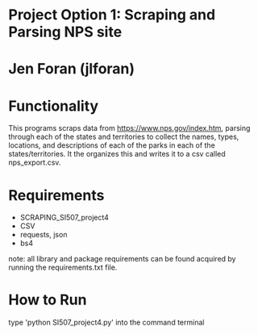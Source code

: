 # Project Option 1: Scraping and Parsing NPS site

# Jen Foran (jlforan)

# Functionality

This programs scraps data from https://www.nps.gov/index.htm, parsing through each of the states and territories to collect the names, types, locations, and descriptions of each of the parks in each of the states/territories. It the organizes this and writes it to a csv called nps_export.csv.


# Requirements

* SCRAPING_SI507_project4
* CSV
* requests, json
* bs4

note: all library and package requirements can be found acquired by running the requirements.txt file.


# How to Run

type 'python SI507_project4.py' into the command terminal

